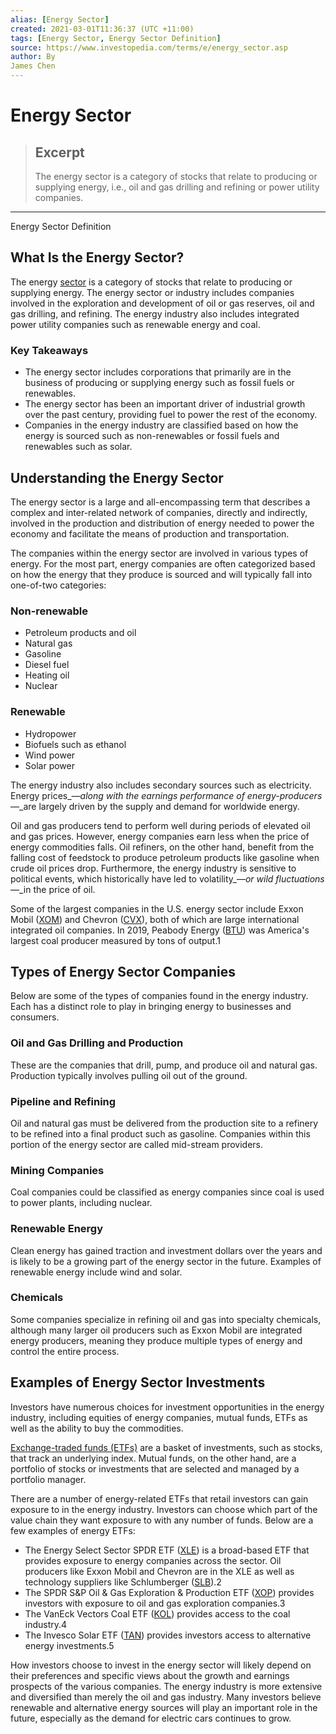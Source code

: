 ```yaml
---
alias: [Energy Sector]
created: 2021-03-01T11:36:37 (UTC +11:00)
tags: [Energy Sector, Energy Sector Definition]
source: https://www.investopedia.com/terms/e/energy_sector.asp
author: By
James Chen
---
```


# Energy Sector

> ## Excerpt
> The energy sector is a category of stocks that relate to producing or supplying energy, i.e., oil and gas drilling and refining or power utility companies.

---

Energy Sector Definition
## What Is the Energy Sector?

The energy [sector](https://www.investopedia.com/terms/s/sector.asp) is a category of stocks that relate to producing or supplying energy. The energy sector or industry includes companies involved in the exploration and development of oil or gas reserves, oil and gas drilling, and refining. The energy industry also includes integrated power utility companies such as renewable energy and coal.

### Key Takeaways

-   The energy sector includes corporations that primarily are in the business of producing or supplying energy such as fossil fuels or renewables.
-   The energy sector has been an important driver of industrial growth over the past century, providing fuel to power the rest of the economy.
-   Companies in the energy industry are classified based on how the energy is sourced such as non-renewables or fossil fuels and renewables such as solar.

## Understanding the Energy Sector

The energy sector is a large and all-encompassing term that describes a complex and inter-related network of companies, directly and indirectly, involved in the production and distribution of energy needed to power the economy and facilitate the means of production and transportation.

The companies within the energy sector are involved in various types of energy. For the most part, energy companies are often categorized based on how the energy that they produce is sourced and will typically fall into one-of-two categories:

### Non-renewable

-   Petroleum products and oil
-   Natural gas
-   Gasoline
-   Diesel fuel
-   Heating oil
-   Nuclear

### Renewable

-   Hydropower
-   Biofuels such as ethanol
-   Wind power
-   Solar power

The energy industry also includes secondary sources such as electricity. Energy prices_—_along with the earnings performance of energy-producers_—_are largely driven by the supply and demand for worldwide energy.

Oil and gas producers tend to perform well during periods of elevated oil and gas prices. However, energy companies earn less when the price of energy commodities falls. Oil refiners, on the other hand, benefit from the falling cost of feedstock to produce petroleum products like gasoline when crude oil prices drop. Furthermore, the energy industry is sensitive to political events, which historically have led to volatility_—_or wild fluctuations_—_in the price of oil.

Some of the largest companies in the U.S. energy sector include Exxon Mobil ([XOM](https://www.investopedia.com/markets/quote?tvwidgetsymbol=xom)) and Chevron ([CVX](https://www.investopedia.com/markets/quote?tvwidgetsymbol=cvx)), both of which are large international integrated oil companies. In 2019, Peabody Energy ([BTU](https://www.investopedia.com/markets/quote?tvwidgetsymbol=btu)) was America's largest coal producer measured by tons of output.1

## Types of Energy Sector Companies

Below are some of the types of companies found in the energy industry. Each has a distinct role to play in bringing energy to businesses and consumers.

### Oil and Gas Drilling and Production

These are the companies that drill, pump, and produce oil and natural gas. Production typically involves pulling oil out of the ground.

### Pipeline and Refining

Oil and natural gas must be delivered from the production site to a refinery to be refined into a final product such as gasoline. Companies within this portion of the energy sector are called mid-stream providers.

### Mining Companies

Coal companies could be classified as energy companies since coal is used to power plants, including nuclear.

### Renewable Energy

Clean energy has gained traction and investment dollars over the years and is likely to be a growing part of the energy sector in the future. Examples of renewable energy include wind and solar.

### Chemicals

Some companies specialize in refining oil and gas into specialty chemicals, although many larger oil producers such as Exxon Mobil are integrated energy producers, meaning they produce multiple types of energy and control the entire process.

## Examples of Energy Sector Investments

Investors have numerous choices for investment opportunities in the energy industry, including equities of energy companies, mutual funds, ETFs as well as the ability to buy the commodities.

[Exchange-traded funds (ETFs)](https://www.investopedia.com/terms/e/etf.asp) are a basket of investments, such as stocks, that track an underlying index. Mutual funds, on the other hand, are a portfolio of stocks or investments that are selected and managed by a portfolio manager.

There are a number of energy-related ETFs that retail investors can gain exposure to in the energy industry. Investors can choose which part of the value chain they want exposure to with any number of funds. Below are a few examples of energy ETFs:

-   The Energy Select Sector SPDR ETF ([XLE](https://www.investopedia.com/markets/quote?tvwidgetsymbol=xle)) is a broad-based ETF that provides exposure to energy companies across the sector. Oil producers like Exxon Mobil and Chevron are in the XLE as well as technology suppliers like Schlumberger ([SLB](https://www.investopedia.com/markets/quote?tvwidgetsymbol=slb)).2
-   The SPDR S&P Oil & Gas Exploration & Production ETF ([XOP](https://www.investopedia.com/markets/quote?tvwidgetsymbol=XOP)) provides investors with exposure to oil and gas exploration companies.3
-   The VanEck Vectors Coal ETF ([KOL](https://www.investopedia.com/markets/quote?tvwidgetsymbol=KOL)) provides access to the coal industry.4
-   The Invesco Solar ETF ([TAN](https://www.investopedia.com/markets/quote?tvwidgetsymbol=TAN)) provides investors access to alternative energy investments.5

How investors choose to invest in the energy sector will likely depend on their preferences and specific views about the growth and earnings prospects of the various companies. The energy industry is more extensive and diversified than merely the oil and gas industry. Many investors believe renewable and alternative energy sources will play an important role in the future, especially as the demand for electric cars continues to grow.
